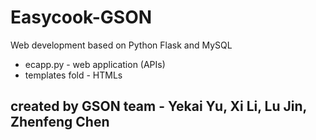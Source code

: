 # Easycook-GSON
Web development based on Python Flask and MySQL
* ecapp.py - web application (APIs)
* templates fold - HTMLs

## created by GSON team - Yekai Yu, Xi Li, Lu Jin, Zhenfeng Chen
